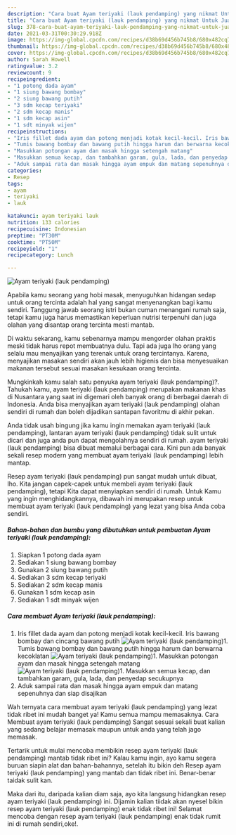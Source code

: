```yaml
---
description: "Cara buat Ayam teriyaki (lauk pendamping) yang nikmat Untuk Jualan"
title: "Cara buat Ayam teriyaki (lauk pendamping) yang nikmat Untuk Jualan"
slug: 378-cara-buat-ayam-teriyaki-lauk-pendamping-yang-nikmat-untuk-jualan
date: 2021-03-31T00:30:29.918Z
image: https://img-global.cpcdn.com/recipes/d38b69d456b745b8/680x482cq70/ayam-teriyaki-lauk-pendamping-foto-resep-utama.jpg
thumbnail: https://img-global.cpcdn.com/recipes/d38b69d456b745b8/680x482cq70/ayam-teriyaki-lauk-pendamping-foto-resep-utama.jpg
cover: https://img-global.cpcdn.com/recipes/d38b69d456b745b8/680x482cq70/ayam-teriyaki-lauk-pendamping-foto-resep-utama.jpg
author: Sarah Howell
ratingvalue: 3.2
reviewcount: 9
recipeingredient:
- "1 potong dada ayam"
- "1 siung bawang bombay"
- "2 siung bawang putih"
- "3 sdm kecap teriyaki"
- "2 sdm kecap manis"
- "1 sdm kecap asin"
- "1 sdt minyak wijen"
recipeinstructions:
- "Iris fillet dada ayam dan potong menjadi kotak kecil-kecil. Iris bawang bombay dan cincang bawang putih"
- "Tumis bawang bombay dan bawang putih hingga harum dan berwarna kecoklatan"
- "Masukkan potongan ayam dan masak hingga setengah matang"
- "Masukkan semua kecap, dan tambahkan garam, gula, lada, dan penyedap secukupnya"
- "Aduk sampai rata dan masak hingga ayam empuk dan matang sepenuhnya dan siap disajikan"
categories:
- Resep
tags:
- ayam
- teriyaki
- lauk

katakunci: ayam teriyaki lauk 
nutrition: 133 calories
recipecuisine: Indonesian
preptime: "PT30M"
cooktime: "PT50M"
recipeyield: "1"
recipecategory: Lunch

---
```



![Ayam teriyaki (lauk pendamping)](https://img-global.cpcdn.com/recipes/d38b69d456b745b8/680x482cq70/ayam-teriyaki-lauk-pendamping-foto-resep-utama.jpg)

Apabila kamu seorang yang hobi masak, menyuguhkan hidangan sedap untuk orang tercinta adalah hal yang sangat menyenangkan bagi kamu sendiri. Tanggung jawab seorang istri bukan cuman menangani rumah saja, tetapi kamu juga harus memastikan keperluan nutrisi terpenuhi dan juga olahan yang disantap orang tercinta mesti mantab.

Di waktu  sekarang, kamu sebenarnya mampu mengorder olahan praktis meski tidak harus repot membuatnya dulu. Tapi ada juga lho orang yang selalu mau menyajikan yang terenak untuk orang tercintanya. Karena, menyajikan masakan sendiri akan jauh lebih higienis dan bisa menyesuaikan makanan tersebut sesuai masakan kesukaan orang tercinta. 



Mungkinkah kamu salah satu penyuka ayam teriyaki (lauk pendamping)?. Tahukah kamu, ayam teriyaki (lauk pendamping) merupakan makanan khas di Nusantara yang saat ini digemari oleh banyak orang di berbagai daerah di Indonesia. Anda bisa menyajikan ayam teriyaki (lauk pendamping) olahan sendiri di rumah dan boleh dijadikan santapan favoritmu di akhir pekan.

Anda tidak usah bingung jika kamu ingin memakan ayam teriyaki (lauk pendamping), lantaran ayam teriyaki (lauk pendamping) tidak sulit untuk dicari dan juga anda pun dapat mengolahnya sendiri di rumah. ayam teriyaki (lauk pendamping) bisa dibuat memalui berbagai cara. Kini pun ada banyak sekali resep modern yang membuat ayam teriyaki (lauk pendamping) lebih mantap.

Resep ayam teriyaki (lauk pendamping) pun sangat mudah untuk dibuat, lho. Kita jangan capek-capek untuk membeli ayam teriyaki (lauk pendamping), tetapi Kita dapat menyiapkan sendiri di rumah. Untuk Kamu yang ingin menghidangkannya, dibawah ini merupakan resep untuk membuat ayam teriyaki (lauk pendamping) yang lezat yang bisa Anda coba sendiri.

<!--inarticleads1-->

##### Bahan-bahan dan bumbu yang dibutuhkan untuk pembuatan Ayam teriyaki (lauk pendamping):

1. Siapkan 1 potong dada ayam
1. Sediakan 1 siung bawang bombay
1. Gunakan 2 siung bawang putih
1. Sediakan 3 sdm kecap teriyaki
1. Sediakan 2 sdm kecap manis
1. Gunakan 1 sdm kecap asin
1. Sediakan 1 sdt minyak wijen




<!--inarticleads2-->

##### Cara membuat Ayam teriyaki (lauk pendamping):

1. Iris fillet dada ayam dan potong menjadi kotak kecil-kecil. Iris bawang bombay dan cincang bawang putih
<img src="https://img-global.cpcdn.com/steps/9684a13355e2a61f/160x128cq70/ayam-teriyaki-lauk-pendamping-langkah-memasak-1-foto.jpg" alt="Ayam teriyaki (lauk pendamping)">1. Tumis bawang bombay dan bawang putih hingga harum dan berwarna kecoklatan
<img src="https://img-global.cpcdn.com/steps/31103a79f8139f48/160x128cq70/ayam-teriyaki-lauk-pendamping-langkah-memasak-2-foto.jpg" alt="Ayam teriyaki (lauk pendamping)">1. Masukkan potongan ayam dan masak hingga setengah matang
<img src="https://img-global.cpcdn.com/steps/b2c53f086ca872d5/160x128cq70/ayam-teriyaki-lauk-pendamping-langkah-memasak-3-foto.jpg" alt="Ayam teriyaki (lauk pendamping)">1. Masukkan semua kecap, dan tambahkan garam, gula, lada, dan penyedap secukupnya
1. Aduk sampai rata dan masak hingga ayam empuk dan matang sepenuhnya dan siap disajikan




Wah ternyata cara membuat ayam teriyaki (lauk pendamping) yang lezat tidak ribet ini mudah banget ya! Kamu semua mampu memasaknya. Cara Membuat ayam teriyaki (lauk pendamping) Sangat sesuai sekali buat kalian yang sedang belajar memasak maupun untuk anda yang telah jago memasak.

Tertarik untuk mulai mencoba membikin resep ayam teriyaki (lauk pendamping) mantab tidak ribet ini? Kalau kamu ingin, ayo kamu segera buruan siapin alat dan bahan-bahannya, setelah itu bikin deh Resep ayam teriyaki (lauk pendamping) yang mantab dan tidak ribet ini. Benar-benar taidak sulit kan. 

Maka dari itu, daripada kalian diam saja, ayo kita langsung hidangkan resep ayam teriyaki (lauk pendamping) ini. Dijamin kalian tiidak akan nyesel bikin resep ayam teriyaki (lauk pendamping) enak tidak ribet ini! Selamat mencoba dengan resep ayam teriyaki (lauk pendamping) enak tidak rumit ini di rumah sendiri,oke!.

